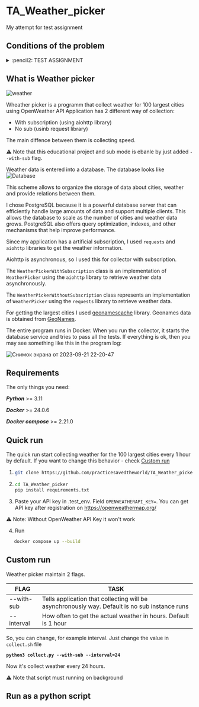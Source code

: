 
# TA_Weather_picker
My attempt for test assignment
##

## Conditions of the problem
<details>
  <summary>  :pencil2: TEST ASSIGNMENT </summary>
<details>
  <summary>  EN </summary>
   Exercise:
The business challenge sounds like this:
"We need to have weather data in the 100 largest cities in the world, based on this data we will manage the capacity of Data Centers in terms of cooling and load"

Clarification of the task from the lead:
"Write a Collector (an entity responsible for collecting statistics) for https://openweathermap.org/, which should each collect weather information for the 100 largest cities in the world, and then save the value in the database. When collecting, pay attention to side data, which can be obtained, can we use them for something? When writing, keep in mind that the code may change frequently, so you should think about expanding it and further supporting it. The choice of technologies is at your discretion."


Optional:
-Describe why this database structure was chosen?
-Why was this or that technology chosen?
-What technological limitations are there at this stage?

The repository should have a readme file that contains documentation and startup instructions.

Necessarily:
When you initially configure and launch the composition, the collector will begin to work and collect data.

The result should be posted on Github, the link to which will be sent to my telegram.
Good luck
</details>
<details>
  <summary>  RU </summary>
   Задание:
Задача от бизнеса звучит так:
"Нам нужно иметь данные о погоде в 100 крупнейших городах мира, на основании этих данных мы будем управлять мощностями Дата-центров в плане охлаждения и нагрузки "

Уточнение задачи от лида:
"Напиши Коллектор (сущность, отвечающую за сбор и статистики) для https://openweathermap.org/, который должен каждый собирать информацию о погоде для 100 крупнейших городов мира, после чего сохранять значение в БД. При сборе обрати внимание на побочные данные, которые можно получить, можем ли мы их для чего-то использовать? При написании следует учитывать, что код может часто меняться, поэтому следует подумать о его расширении и дальнейшей поддержке. Выбор технологий на твое усмотрение."


Опционально:
-Описать почему выбрана такая структура БД?
-Почему выбрана та или иная технология?
-Какие технологические ограничения есть на данном этапе?

В репозитории должен быть файл readme, в котором содержится документация и инструкция по запуску.

Обязательно:
При первоначальной настройке и запуске компоуза коллектор начнет работать и собирать даннные.

Результат должен быть размещен на гитхабе, ссылка на который скинута в мой телеграм.
Удачи
</details>
</details>

##

## What is Weather picker
![weather](https://github.com/practicesavedtheworld/TA_Weather_picker/assets/105741091/6c17a725-4934-4da8-b01d-09d34156a15e)

Wheather picker is a programm that collect weather for 100 largest cities using OpenWeather API
Application has 2 different way of collection:
 - With subscription (using aiohttp library)
 - No sub (usinb request library)

The main diffence between them is collecting speed.

&#9888; Note that this educational project and sub mode is ebanle by just added `--with-sub` flag.

Weather data is entered into a database. The database looks like
![Database](https://github.com/practicesavedtheworld/TA_Weather_picker/assets/105741091/d10d2daa-e203-4017-93a7-65975fd1000f)

This scheme allows to organize the storage of data about cities, weather and provide relations between them.

I chose PostgreSQL because it is a powerful database server that can efficiently handle large amounts of data and support multiple clients. This allows the database to scale as the number of cities and weather data grows. PostgreSQL also offers query optimization, indexes, and other mechanisms that help improve performance.

Since my application has a artificial subscription, I used `requests` and `aiohttp` libraries to get the weather information.

Aiohttp is asynchronous, so I used this for collector with subscription.

The `WeatherPickerWithSubscription` class is an implementation of `WeatherPicker` using the `aiohttp` library to retrieve weather data asynchronously.

The `WeatherPickerWithoutSubscription` class represents an implementation of `WeatherPicker` using the `requests` library to retrieve weather data.

For getting the largest cities I used <a href='https://github.com/yaph/geonamescache'>geonamescache</a> library. Geonames data is obtained from [GeoNames](http://www.geonames.org/).

The entire program runs in Docker. When you run the collector, it starts the database service and tries to pass all the tests. If everything is ok, then you may see something like this in the program log:



![Снимок экрана от 2023-09-21 22-20-47](https://github.com/practicesavedtheworld/TA_Weather_picker/assets/105741091/7bacc9dd-620f-4e18-a7b3-cf4ac2a3b0dc)


##

## Requirements
The only things you need:

<b><i>Python</i></b> >= 3.11

<b><i>Docker</i></b> >=  24.0.6

<b><i>Docker compose</i></b> >= 2.21.0
##

## Quick run

The quick run start collecting weather for the 100 largest cities every 1 hour by default. If you want to change this behavior - check [Custom run](#custom-run)
1. ```sh
   git clone https://github.com/practicesavedtheworld/TA_Weather_picker
   ```
2. ```sh
   cd TA_Weather_picker
   pip install requirements.txt
   ```

3. Paste your API key in .test_env. Field ` OPENWEATHERAPI_KEY= `.
You can get API key after registration on https://openweathermap.org/

&#9888; Note: Without OpenWeather API Key it won't work

4. Run
```sh
   docker compose up --build
```

##

## Custom run

Weather picker maintain 2 flags.

|  FLAG | TASK |
| ----------- | ----------- |
| --with-sub    | Tells application that collecting will be asynchronously way. Default is no sub instance runs   |
| --interval    | How often to get the actual weather in hours. Default is 1 hour   |

So, you can change, for example interval.
Just change the value in `collect.sh` file


<code><b>python3 collect.py --with-sub --interval=24</b></code>

Now it's collect weather every 24 hours.

&#9888; Note that script must running on background
##

## Run as a python script

